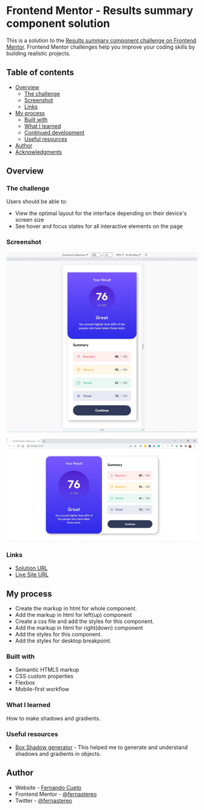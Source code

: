 # Frontend Mentor - Results summary component solution

This is a solution to the [Results summary component challenge on Frontend Mentor](https://www.frontendmentor.io/challenges/results-summary-component-CE_K6s0maV). Frontend Mentor challenges help you improve your coding skills by building realistic projects.

## Table of contents

- [Overview](#overview)
  - [The challenge](#the-challenge)
  - [Screenshot](#screenshot)
  - [Links](#links)
- [My process](#my-process)
  - [Built with](#built-with)
  - [What I learned](#what-i-learned)
  - [Continued development](#continued-development)
  - [Useful resources](#useful-resources)
- [Author](#author)
- [Acknowledgments](#acknowledgments)

## Overview

### The challenge

Users should be able to:

- View the optimal layout for the interface depending on their device's screen size
- See hover and focus states for all interactive elements on the page

### Screenshot

![](./assets/images/screenshot2.jpg)

![](./assets/images/screenshot.jpg)

### Links

- [Solution URL](https://github.com/fernastereo/FEM-Results-summary-component)
- [Live Site URL](https://fernastereo.github.io/FEM-Results-summary-component/)

## My process

- Create the markup in html for whole component.
- Add the markup in html for left(up) component
- Create a css file and add the styles for this component.
- Add the markup in html for right(down) component
- Add the styles for this component.
- Add the styles for desktop breakpoint.

### Built with

- Semantic HTML5 markup
- CSS custom properties
- Flexbox
- Mobile-first workflow

### What I learned

How to make shadows and gradients.

### Useful resources

- [Box Shadow generator](https://html-css-js.com/css/generator/box-shadow/) - This helped me to generate and understand shadows and gradients in objects.

## Author

- Website - [Fernando Cueto](https://www.fernandocueto.com)
- Frontend Mentor - [@fernastereo](https://www.frontendmentor.io/profile/fernastereo)
- Twitter - [@fernastereo](https://www.twitter.com/fernastereo)
